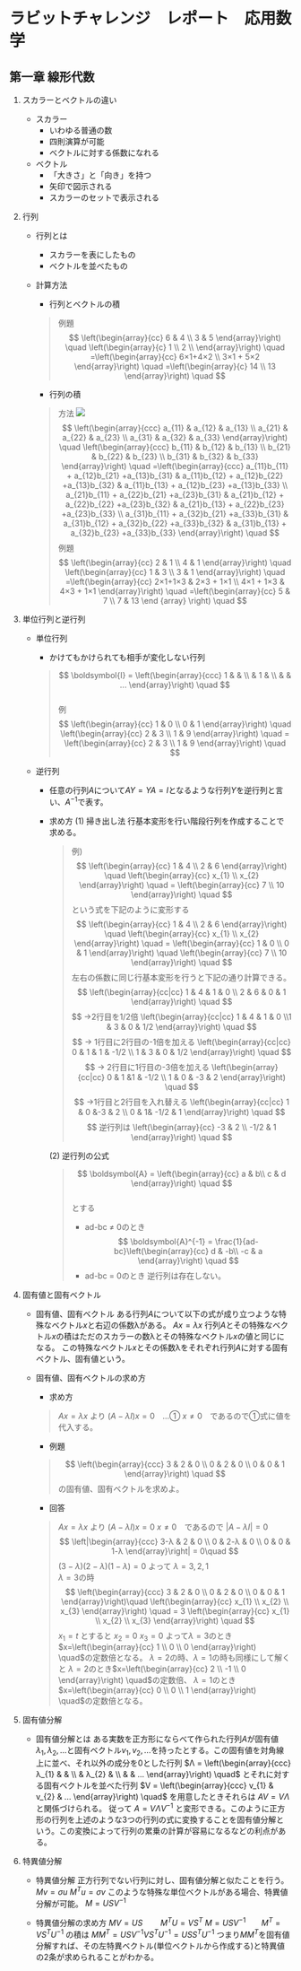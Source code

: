 # ラビットチャレンジ　レポート　応用数学

## 第一章 線形代数

1. スカラーとベクトルの違い
   - スカラー
      - いわゆる普通の数
      - 四則演算が可能
      - ベクトルに対する係数になれる
   - ベクトル
     - 「大きさ」と「向き」を持つ
     - 矢印で図示される
     - スカラーのセットで表示される

2. 行列

   - 行列とは

     - スカラーを表にしたもの
     - ベクトルを並べたもの

   - 計算方法
     - 行列とベクトルの積

      > 例題
      > $$
\left(\begin{array}{cc}
6 & 4 \\ 3 & 5
\end{array}\right) \quad
\left(\begin{array}{c}
1 \\
2 \\
\end{array}\right) \quad
=\left(\begin{array}{cc}
6×1+4×2 \\ 3×1 + 5×2
\end{array}\right) \quad
=\left(\begin{array}{c}
14 \\ 13
\end{array}\right) \quad
      > $$
      - 行列の積
      > 方法
      >  <img src="https://latex.codecogs.com/gif.latex?\left(\begin{array}{ccc}&space;a_{11}&space;&&space;a_{12}&space;&&space;a_{13}&space;\\&space;a_{21}&space;&&space;a_{22}&space;&&space;a_{23}&space;\\&space;a_{31}&space;&&space;a_{32}&space;&&space;a_{33}&space;\end{array}\right)&space;\quad&space;\left(\begin{array}{ccc}&space;b_{11}&space;&&space;b_{12}&space;&&space;b_{13}&space;\\&space;b_{21}&space;&&space;b_{22}&space;&&space;b_{23}&space;\\&space;b_{31}&space;&&space;b_{32}&space;&&space;b_{33}&space;\end{array}\right)&space;\quad&space;=\left(\begin{array}{ccc}&space;a_{11}b_{11}&space;&plus;&space;a_{12}b_{21}&space;&plus;a_{13}b_{31}&space;&&space;a_{11}b_{12}&space;&plus;&space;a_{12}b_{22}&space;&plus;a_{13}b_{32}&space;&&space;a_{11}b_{13}&space;&plus;&space;a_{12}b_{23}&space;&plus;a_{13}b_{33}&space;\\&space;a_{21}b_{11}&space;&plus;&space;a_{22}b_{21}&space;&plus;a_{23}b_{31}&space;&&space;a_{21}b_{12}&space;&plus;&space;a_{22}b_{22}&space;&plus;a_{23}b_{32}&space;&&space;a_{21}b_{13}&space;&plus;&space;a_{22}b_{23}&space;&plus;a_{23}b_{33}&space;\\&space;a_{31}b_{11}&space;&plus;&space;a_{32}b_{21}&space;&plus;a_{33}b_{31}&space;&&space;a_{31}b_{12}&space;&plus;&space;a_{32}b_{22}&space;&plus;a_{33}b_{32}&space;&&space;a_{31}b_{13}&space;&plus;&space;a_{32}b_{23}&space;&plus;a_{33}b_{33}&space;\end{array}\right)&space;\quad" />
      > $$
\left(\begin{array}{ccc}
            a_{11}  & a_{12} & a_{13} \\ a_{21}  & a_{22} & a_{23} \\ a_{31}  & a_{32} & a_{33}
        \end{array}\right) \quad
\left(\begin{array}{ccc}
            b_{11}  & b_{12} & b_{13} \\ b_{21}  & b_{22} & b_{23} \\ b_{31}  & b_{32} & b_{33}
        \end{array}\right) \quad
         =\left(\begin{array}{ccc}
            a_{11}b_{11} + a_{12}b_{21} +a_{13}b_{31}  & a_{11}b_{12} + a_{12}b_{22} +a_{13}b_{32} & a_{11}b_{13} + a_{12}b_{23} +a_{13}b_{33} \\ a_{21}b_{11} + a_{22}b_{21} +a_{23}b_{31}  & a_{21}b_{12} + a_{22}b_{22} +a_{23}b_{32} & a_{21}b_{13} + a_{22}b_{23} +a_{23}b_{33} \\ a_{31}b_{11} + a_{32}b_{21} +a_{33}b_{31}  & a_{31}b_{12} + a_{32}b_{22} +a_{33}b_{32} & a_{31}b_{13} + a_{32}b_{23} +a_{33}b_{33}
        \end{array}\right) \quad
      > $$
      > 例題
      >  $$
\left(\begin{array}{cc}
            2 & 1 \\ 4 & 1
        \end{array}\right) \quad
\left(\begin{array}{cc}
           1 & 3 \\ 3 & 1
        \end{array}\right) \quad
         =\left(\begin{array}{cc}
            2×1+1×3 & 2×3 + 1×1 \\ 4×1 + 1×3 & 4×3 + 1×1
        \end{array}\right) \quad
        =\left(\begin{array}{cc}
        5 & 7 \\ 7 & 13
        \end {array} \right) \quad
      > $$

3. 単位行列と逆行列
     - 単位行列

       - かけてもかけられても相手が変化しない行列
        > $$
\boldsymbol{I} = \left(\begin{array}{ccc}
            1 &  & \\  & 1 & \\  & & ...
        \end{array}\right) \quad
        $$  
        > 例
        >$$
\left(\begin{array}{cc}
            1 & 0 \\ 0 & 1
        \end{array}\right) \quad
        \left(\begin{array}{cc}
            2 & 3 \\ 1 & 9
        \end{array}\right) \quad
       = \left(\begin{array}{cc}
            2 & 3 \\ 1 & 9
        \end{array}\right) \quad
        $$  
     - 逆行列
       - 任意の行列$A$について$AY=YA=I$となるような行列$Y$を逆行列と言い、$A^{-1}$で表す。
       - 求め方
(1) 掃き出し法
           行基本変形を行い階段行列を作成することで求める。
           > 例)
           >$$
\left(\begin{array}{cc}
            1 & 4 \\ 2 & 6
        \end{array}\right) \quad
        \left(\begin{array}{cc}
            x_{1} \\ x_{2}
        \end{array}\right) \quad
       = \left(\begin{array}{cc}
            7 \\ 10
        \end{array}\right) \quad
            >$$
            >という式を下記のように変形する
            >$$
\left(\begin{array}{cc}
            1 & 4 \\ 2 & 6
        \end{array}\right) \quad
        \left(\begin{array}{cc}
            x_{1} \\ x_{2}
        \end{array}\right) \quad
       = \left(\begin{array}{cc}
            1 & 0 \\ 0 & 1
        \end{array}\right) \quad
       \left(\begin{array}{cc}
            7 \\ 10
        \end{array}\right) \quad
            > $$
            > 左右の係数に同じ行基本変形を行うと下記の通り計算できる。
            >$$
\left(\begin{array}{cc|cc}
            1 & 4 & 1 & 0 \\  2 & 6 & 0 & 1
        \end{array}\right) \quad
            >$$
            >$$
        →2行目を1/2倍
        \left(\begin{array}{cc|cc}
            1 & 4 & 1 & 0 \\1 & 3  & 0 & 1/2
        \end{array}\right) \quad
          >$$
          >$$
        → 1行目に2行目の-1倍を加える
        \left(\begin{array}{cc|cc}
            0 & 1 & 1 & -1/2 \\ 1 & 3  & 0 & 1/2
        \end{array}\right) \quad
          >$$
          >$$
        → 2行目に1行目の-3倍を加える
        \left(\begin{array}{cc|cc}
            0 & 1 &1 & -1/2 \\ 1 & 0  & -3 & 2
        \end{array}\right) \quad
          >$$
          >$$
        →1行目と2行目を入れ替える
        \left(\begin{array}{cc|cc}
             1 & 0 &-3 & 2 \\ 0 & 1& -1/2 &  1
        \end{array}\right) \quad
          >$$
          >$$
        逆行列は
        \left(\begin{array}{cc}
             -3 & 2 \\ -1/2 &  1
        \end{array}\right) \quad
          >$$

            (2) 逆行列の公式
            >$$
\boldsymbol{A} = \left(\begin{array}{cc}
            a & b\\ c & d  
        \end{array}\right) \quad
            >$$  
            > とする
            > - ad-bc ≠ 0のとき
            > $$
\boldsymbol{A}^{-1} = \frac{1}{ad-bc}\left(\begin{array}{cc}
          d & -b\\ -c & a  
        \end{array}\right) \quad
            >$$
            > - ad-bc = 0のとき
            > 逆行列は存在しない。

4. 固有値と固有ベクトル

   - 固有値、固有ベクトル
    ある行列$A$について以下の式が成り立つような特殊なベクトル$x$と右辺の係数λがある。
    $Ax=λx$
    行列$A$とその特殊なベクトル$x$の積はただのスカラーの数λとその特殊なベクトル$x$の値と同じになる。
    この特殊なベクトル$x$とその係数λをそれぞれ行列$A$に対する固有ベクトル、固有値という。
  
   - 固有値、固有ベクトルの求め方
     - 求め方
     > $Ax=λx$ より
     > $(A-λI)x=0$　…①
     > $x≠0$　であるので①式に値を代入する。
     - 例題
     >$$
        \left(\begin{array}{ccc}
             3 & 2 & 0 \\ 0 & 2 & 0 \\ 0 & 0 & 1
        \end{array}\right) \quad
     >$$
     >の固有値、固有ベクトルを求めよ。
     - 回答
     > $Ax=λx$ より
     > $(A-λI)x=0$
     > $x≠0$　であるので
     >$|A-λI|=0$
     >$$
        \left|\begin{array}{ccc}
             3-λ & 2 & 0 \\ 0 & 2-λ & 0 \\ 0 & 0 & 1-λ
        \end{array}\right| = 0\quad
     >$$
     >$(3-λ)(2-λ)(1-λ)=0$ よって
     >$λ=3,2,1$  
     >$λ=3$の時
     >$$
        \left(\begin{array}{ccc}
             3 & 2 & 0 \\ 0 & 2 & 0 \\ 0 & 0 & 1
        \end{array}\right)\quad
        \left(\begin{array}{cc}
            x_{1} \\ x_{2} \\ x_{3}
        \end{array}\right) \quad
       = 3 \left(\begin{array}{cc}
             x_{1} \\ x_{2} \\ x_{3}
        \end{array}\right) \quad
     >$$
     >$x_{1} = t$ とすると
     >$x_{2} = 0$
     >$x_{3} = 0$
     >よって$λ=3$のとき$x=\left(\begin{array}{cc}
             1 \\ 0 \\ 0
        \end{array}\right) \quad$の定数倍となる。
     >$λ=2$の時、$λ=1$の時も同様にして解くと
     >$λ=2$のとき$x=\left(\begin{array}{cc}
             2 \\ -1 \\ 0
        \end{array}\right) \quad$の定数倍、
     >$λ=1$のとき$x=\left(\begin{array}{cc}
             0 \\ 0 \\ 1
        \end{array}\right) \quad$の定数倍となる。

5. 固有値分解

   - 固有値分解とは
     ある実数を正方形にならべて作られた行列$A$が固有値 $λ_{1}, λ_{2}, ...$と固有ベクトル$v_{1}, v_{2}, ...$を持ったとする。この固有値を対角線上に並べ、それ以外の成分を0とした行列
     $Λ = \left(\begin{array}{ccc}
             λ_{1} & & \\  & λ_{2} &  \\ & & ...
        \end{array}\right) \quad$
    とそれに対する固有ベクトルを並べた行列
    $V = \left(\begin{array}{ccc}
             v_{1} & v_{2} & ...
        \end{array}\right) \quad$
    を用意したときそれらは
    $AV = VΛ$
    と関係づけられる。
    従って
    $A = VΛV^{-1}$
    と変形できる。このように正方形の行列を上述のような3つの行列の式に変換することを固有値分解という。この変換によって行列の累乗の計算が容易になるなどの利点がある。

6. 特異値分解

   - 特異値分解
    正方行列でない行列に対し、固有値分解と似たことを行う。
    $Mv = σu$
    $M^{T}u = σv$
    このような特殊な単位ベクトルがある場合、特異値分解が可能。
    $M = USV^{-1}$

   - 特異値分解の求め方
    $MV = US$　　     $M^{T}U = VS^{T}$
    $M = USV^{-1}$　　$M^{T} = VS^{T}U^{-1}$
    の積は
    $MM^{T} = USV^{-1}VS^{T}U^{-1} = USS^{T}U^{-1}$
    つまり$MM^{T}$を固有値分解すれば、その左特異ベクトル(単位ベクトルから作成する)と特異値の2条が求められることがわかる。
